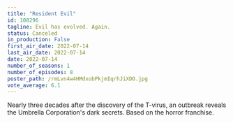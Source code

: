 ```yaml
---
title: "Resident Evil"
id: 108296
tagline: Evil has evolved. Again.
status: Canceled
in_production: False
first_air_date: 2022-07-14
last_air_date: 2022-07-14
date: 2022-07-14
number_of_seasons: 1
number_of_episodes: 8
poster_path: /rmLvn4w4HMdxobPkjmIqrhJiXDO.jpg
vote_average: 6.1
---
```


Nearly three decades after the discovery of the T-virus, an outbreak reveals the Umbrella Corporation's dark secrets. Based on the horror franchise.
